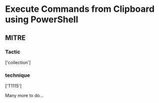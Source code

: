 # Execute Commands from Clipboard using PowerShell

## MITRE

### Tactic
['collection']

### technique
['T1115']

Many more to do...
